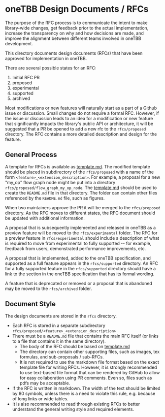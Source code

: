 # oneTBB Design Documents / RFCs

The purpose of the RFC process is to communicate the intent to make
library-wide changes, get feedback prior to the actual implementation,
increase the transparency on why and how decisions are made, and improve
the alignment between different teams involved in oneTBB development.

This directory documents design documents (RFCs) that have been approved 
for implementation in oneTBB. 

There are several possible states for an RFC:

1. Initial RFC PR
2. proposed
3. experimental
4. supported
5. archived

Most modifications or new features will naturally start as a part of a 
Github issue or discussion. Small changes do not require a formal RFC. 
However, if the issue or discussion leads to an idea for a modification 
or new feature that significantly impacts the library's public API or 
architecture, it will be suggested that a PR be opened to add a new rfc 
to the `rfcs/proposed` directory. The RFC contains a more detailed description
and design for the feature.

## General Process

A template for RFCs is available as [template.md](template.md). The modified
template should be placed in subdirectory of the `rfcs/proposed` with a name
of the form `<feature>_<extension_description>`. For example,
a proposal for a new "my_op" flow graph node might be put into a directory
`rfcs/proposed/flow_graph_my_op_node`. The [template.md](template.md) should
be used to create the `README.md` file in that directory. The folder can 
contain other files referenced by the `README.md` file, such as figures.

When two maintainers approve the PR it will be merged to the `rfcs/proposed`
directory. As the RFC moves to different states, the RFC document should be 
updated with additional information.

A proposal that is subsequently implemented and released in oneTBB 
as a preview feature will be moved to the `rfcs/experimental` folder. The
RFC for a preview feature in `rfcs/experimental` should include a description
of what is required to move from experimental to fully supported -- for example, feedback from users, demonstrated performance improvements, etc.

A proposal that is implemented, added to the oneTBB specification, and 
supported as a full feature appears in the `rfcs/supported` directory. An RFC for a fully supported feature in the `rfcs/supported` directory should 
have a link to the section in the oneTBB specification that has its 
formal wording.

A feature that is deprecated or removed or a proposal that is abandoned may be moved to the `rfcs/archived` folder.

## Document Style

The design documents are stored in the `rfcs` directory.

- Each RFC is stored in a separate subdirectory
  `rfcs/proposed/<feature>_<extension_description>`
- There must be a `README.md` file that contains the main RFC itself (or links to a file that contains it in the same directory).
  - The body of the RFC should be based on [template.md](template.md)
  - The directory can contain other supporting files, such as images, tex formulas, and sub-proposals / sub-RFCs.
  - It is not required to use the markdown file format based on the exact
    template file for writing RFCs. However, it is strongly recommended to use
    text-based file format that can be rendered by GitHub to allow for easy
    collaboration using PR comments. Even so, files such as pdfs may be
    acceptable.
- If the RFC is written in markdown. The width of the text should be limited by
  80 symbols, unless there is a need to violate this rule, e.g. because of
  long links or wide tables.
- It is also recommended to read through existing RFCs to better understand the general writing style and required elements.
